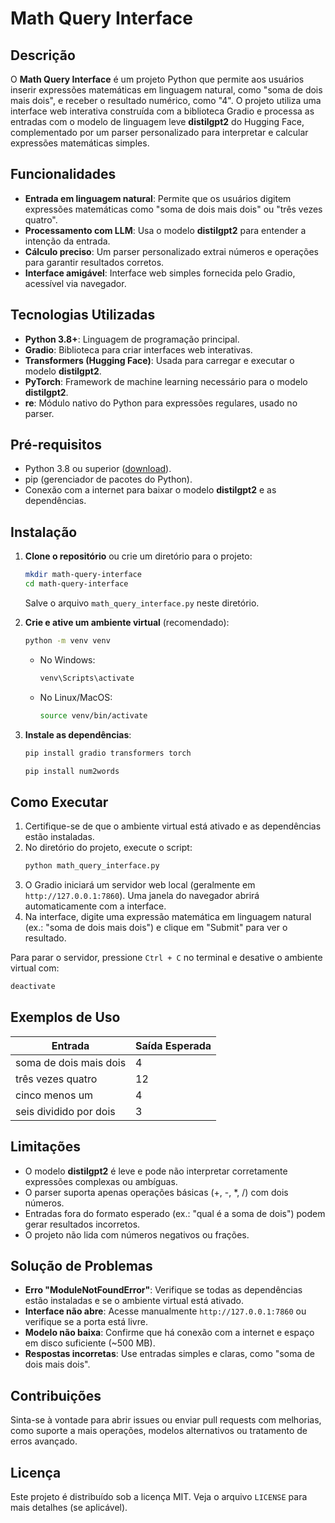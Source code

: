 # Math Query Interface

## Descrição

O **Math Query Interface** é um projeto Python que permite aos usuários inserir expressões matemáticas em linguagem natural, como "soma de dois mais dois", e receber o resultado numérico, como "4". O projeto utiliza uma interface web interativa construída com a biblioteca Gradio e processa as entradas com o modelo de linguagem leve **distilgpt2** do Hugging Face, complementado por um parser personalizado para interpretar e calcular expressões matemáticas simples.

## Funcionalidades

- **Entrada em linguagem natural**: Permite que os usuários digitem expressões matemáticas como "soma de dois mais dois" ou "três vezes quatro".
- **Processamento com LLM**: Usa o modelo **distilgpt2** para entender a intenção da entrada.
- **Cálculo preciso**: Um parser personalizado extrai números e operações para garantir resultados corretos.
- **Interface amigável**: Interface web simples fornecida pelo Gradio, acessível via navegador.

## Tecnologias Utilizadas

- **Python 3.8+**: Linguagem de programação principal.
- **Gradio**: Biblioteca para criar interfaces web interativas.
- **Transformers (Hugging Face)**: Usada para carregar e executar o modelo **distilgpt2**.
- **PyTorch**: Framework de machine learning necessário para o modelo **distilgpt2**.
- **re**: Módulo nativo do Python para expressões regulares, usado no parser.

## Pré-requisitos

- Python 3.8 ou superior ([download](https://www.python.org/downloads/)).
- pip (gerenciador de pacotes do Python).
- Conexão com a internet para baixar o modelo **distilgpt2** e as dependências.

## Instalação

1. **Clone o repositório** ou crie um diretório para o projeto:
   ```bash
   mkdir math-query-interface
   cd math-query-interface
   ```
   Salve o arquivo `math_query_interface.py` neste diretório.

2. **Crie e ative um ambiente virtual** (recomendado):
   ```bash
   python -m venv venv
   ```
   - No Windows:
     ```bash
     venv\Scripts\activate
     ```
   - No Linux/MacOS:
     ```bash
     source venv/bin/activate
     ```

3. **Instale as dependências**:
   ```bash
   pip install gradio transformers torch

   pip install num2words
   ```

## Como Executar

1. Certifique-se de que o ambiente virtual está ativado e as dependências estão instaladas.
2. No diretório do projeto, execute o script:
   ```bash
   python math_query_interface.py
   ```
3. O Gradio iniciará um servidor web local (geralmente em `http://127.0.0.1:7860`). Uma janela do navegador abrirá automaticamente com a interface.
4. Na interface, digite uma expressão matemática em linguagem natural (ex.: "soma de dois mais dois") e clique em "Submit" para ver o resultado.

Para parar o servidor, pressione `Ctrl + C` no terminal e desative o ambiente virtual com:
```bash
deactivate
```

## Exemplos de Uso

| Entrada                      | Saída Esperada |
|------------------------------|----------------|
| soma de dois mais dois       | 4              |
| três vezes quatro            | 12             |
| cinco menos um               | 4              |
| seis dividido por dois       | 3              |

## Limitações

- O modelo **distilgpt2** é leve e pode não interpretar corretamente expressões complexas ou ambíguas.
- O parser suporta apenas operações básicas (+, -, *, /) com dois números.
- Entradas fora do formato esperado (ex.: "qual é a soma de dois") podem gerar resultados incorretos.
- O projeto não lida com números negativos ou frações.

## Solução de Problemas

- **Erro "ModuleNotFoundError"**: Verifique se todas as dependências estão instaladas e se o ambiente virtual está ativado.
- **Interface não abre**: Acesse manualmente `http://127.0.0.1:7860` ou verifique se a porta está livre.
- **Modelo não baixa**: Confirme que há conexão com a internet e espaço em disco suficiente (~500 MB).
- **Respostas incorretas**: Use entradas simples e claras, como "soma de dois mais dois".

## Contribuições

Sinta-se à vontade para abrir issues ou enviar pull requests com melhorias, como suporte a mais operações, modelos alternativos ou tratamento de erros avançado.

## Licença

Este projeto é distribuído sob a licença MIT. Veja o arquivo `LICENSE` para mais detalhes (se aplicável).